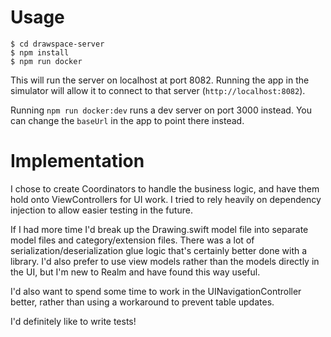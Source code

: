 # Usage

```
$ cd drawspace-server
$ npm install
$ npm run docker
```

This will run the server on localhost at port 8082. Running the app in the simulator will allow it to connect to that server (`http://localhost:8082`).

Running `npm run docker:dev` runs a dev server on port 3000 instead. You can change the `baseUrl` in the app to point there instead.

# Implementation

I chose to create Coordinators to handle the business logic, and have them hold onto ViewControllers for UI work. I tried to rely heavily on dependency injection to allow easier testing in the future.

If I had more time I'd break up the Drawing.swift model file into separate model files and category/extension files. There was a lot of serialization/deserialization glue logic that's certainly better done with a library. I'd also prefer to use view models rather than the models directly in the UI, but I'm new to Realm and have found this way useful.

I'd also want to spend some time to work in the UINavigationController better, rather than using a workaround to prevent table updates.

I'd definitely like to write tests!
